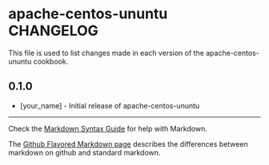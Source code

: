 # apache-centos-ununtu CHANGELOG

This file is used to list changes made in each version of the apache-centos-ununtu cookbook.

## 0.1.0
- [your_name] - Initial release of apache-centos-ununtu

- - -
Check the [Markdown Syntax Guide](http://daringfireball.net/projects/markdown/syntax) for help with Markdown.

The [Github Flavored Markdown page](http://github.github.com/github-flavored-markdown/) describes the differences between markdown on github and standard markdown.
